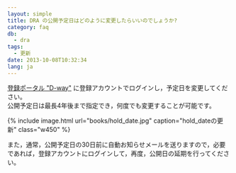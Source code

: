 ```yaml
---
layout: simple
title: DRA の公開予定日はどのように変更したらいいのでしょうか?
category: faq
db:
  - dra
tags: 
  - 更新
date: 2013-10-08T10:32:34
lang: ja
---
```


[登録ポータル "D-way"](https://ddbj.nig.ac.jp/D-way/)
に登録アカウントでログインし，予定日を変更してください。    
公開予定日は最長4年後まで指定でき，何度でも変更することが可能です。

{% include image.html url="books/hold_date.jpg" caption="hold_dateの更新" class="w450" %}

また，通常，公開予定日の30日前に自動お知らせメールを送りますので，必要であれば，登録アカウントにログインして，再度，公開日の延期を行ってください。
